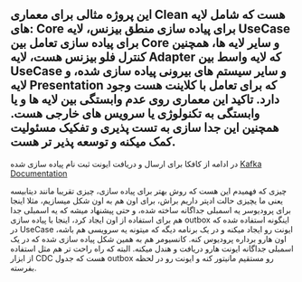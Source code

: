 این پروژه مثالی برای معماری Clean هست که شامل لایه های: Core برای پیاده سازی منطق بیزنس، لایه UseCase برای پیاده سازی تعامل بین Core و سایر لایه ها، همچنین کنترل فلو بیزنس هست، لایه Adapter که لایه واسط بین UseCase و سایر سیستم های بیرونی پیاده سازی شده، و لایه Presentation که برای تعامل با کلاینت هست وجود دارد. تاکید این معماری روی عدم وابستگی بین لایه ها و یا وابستگی به تکنولوژی یا سرویس های خارجی هست.
همچنین این جدا سازی به تست پذیری و تفکیک مسئولیت کمک میکنه و توسعه پذیر تر هست.
---
در ادامه از کافکا برای ارسال و دریافت ایونت ثبت نام پیاده سازی شده [Kafka Documentation](https://github.com/p-tabesh/CustomerRegistration/blob/main/Kafka.md)

چیزی که فهمیدم این هست که روش بهتر برای پیاده سازی، چیزی تقریبا مانند دیتابیسه یعنی ما یچیزی حالت ادپتر داریم براش، برای اون هم به اون شکل میسازیم، مثلا اینجا برای پرودیوسر یه اسمبلی جداگانه ساخته شده، و حتی پیشنهاد میشه که یه اسمبلی جدا هم برای استفاده از اون ایجاد کرد، اینجا با پیاده سازی outbox اینگونه استفاده شده که در UseCase ایونت رو ایجاد میکنه و در یک برنامه دیگه که میتونه یه سرویسی هم باشه، اون هارو برداره پرودیوس کنه. کانسیومر هم به همین شکل پیاده سازی شده که در یک اسمبلی جداگانه ایونت هارو دریافت و هندل میکنه. البته که راه راحت تر هم مثل استفاده از ابزار CDC هست که جدول outbox رو مستقیم مانیتور کنه و ایونت رو در لحظه بفرسته.
